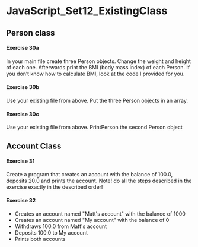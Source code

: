 # JavaScript_Set12_ExistingClass

## Person class
#### Exercise 30a
In your main file create three Person objects. Change the weight and height of each one. Afterwards print the BMI (body mass index) of each Person. If you don’t know how to calculate BMI, look at the code I provided for you.
#### Exercise 30b
Use your existing file from above. Put the three Person objects in an array.
#### Exercise 30c
Use your existing file from above. PrintPerson the second Person object

## Account Class
#### Exercise 31
Create a program that creates an account with the balance of 100.0, deposits 20.0 and prints the account. Note! do all the steps described in the exercise exactly in the described order!
#### Exercise 32
- Creates an account named "Matt's account" with the balance of 1000
- Creates an account named "My account" with the balance of 0
- Withdraws 100.0 from Matt's account
- Deposits 100.0 to My account
- Prints both accounts
